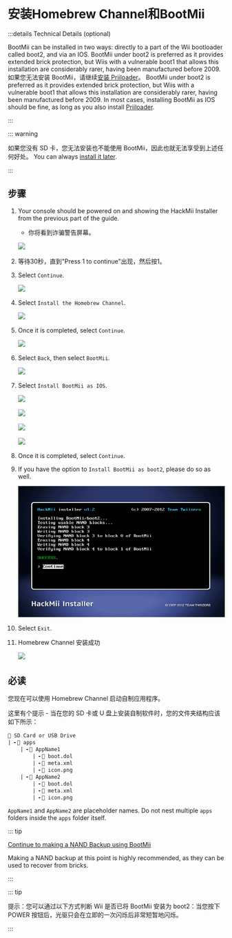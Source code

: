# 安装Homebrew Channel和BootMii

:::details Technical Details (optional)

BootMii can be installed in two ways: directly to a part of the Wii bootloader called boot2, and via an IOS. BootMii under boot2 is preferred as it provides extended brick protection, but Wiis with a vulnerable boot1 that allows this installation are considerably rarer, having been manufactured before 2009. 如果您无法安装 BootMii，请继续<a href="priiloader">安装 Priiloader</a>。 BootMii under boot2 is preferred as it provides extended brick protection, but Wiis with a vulnerable boot1 that allows this installation are considerably rarer, having been manufactured before 2009. In most cases, installing BootMii as IOS should be fine, as long as you also install [Priiloader](priiloader).

:::

::: warning

如果您没有 SD 卡，您无法安装也不能使用 BootMii，因此也就无法享受到上述任何好处。
You can always [install it later](hackmii).

:::

## 步骤

1. Your console should be powered on and showing the HackMii Installer from the previous part of the guide.

   - 你将看到诈骗警告屏幕。

   ![](/images/hackmii/scam.png)

2. 等待30秒，直到"Press 1 to continue"出现，然后按1。

3. Select `Continue`.

   ![](/images/hackmii/test_results.png)

4. Select `Install the Homebrew Channel`.

   ![](/images/hackmii/hbc_install.png)

5. Once it is completed, select `Continue`.

   ![](/images/hackmii/hbc_install_ok.png)

6. Select `Back`, then select `BootMii`.

   ![](/images/hackmii/bootmii_install.png)

7. Select `Install BootMii as IOS`.

   ![](/images/hackmii/bootmii_install1.png)

   ![](/images/hackmii/bootmii_install2.png)

   ![](/images/hackmii/bootmii_install3.png)

   ![](/images/hackmii/bootmii_install_ok.png)

8. Once it is completed, select `Continue`.

9. If you have the option to `Install BootMii as boot2`, please do so as well.

   ![](/images/hackmii/bootmii_install4.png)

10. Select `Exit`.

11. Homebrew Channel 安装成功

    ![](/images/hbc/blank.png)

## 必读

您现在可以使用 Homebrew Channel 启动自制应用程序。

这里有个提示 - 当在您的 SD 卡或 U 盘上安装自制软件时，您的文件夹结构应该如下所示：

```
💾 SD Card or USB Drive
| ╸📁 apps
	| ╸📁 AppName1
		| ╸📄 boot.dol
		| ╸📄 meta.xml
		| ╸📄 icon.png
	| ╸📁 AppName2
		| ╸📄 boot.dol
		| ╸📄 meta.xml
		| ╸📄 icon.png
```

`AppName1` and `AppName2` are placeholder names. Do not nest multiple `apps` folders inside the `apps` folder itself.

::: tip

[Continue to making a NAND Backup using BootMii](bootmii)

Making a NAND backup at this point is highly recommended, as they can be used to recover from bricks.

:::

::: tip

提示：您可以通过以下方式判断 Wii 是否已将 BootMii 安装为 boot2：当您按下 POWER 按钮后，光驱只会在立即的一次闪烁后非常短暂地闪烁。

:::
